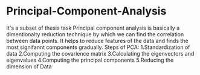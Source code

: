 # Principal-Component-Analysis
It's a subset of thesis task
Principal component analysis is basically a dimentionalty reduction technique by which we can find the correlation between data points. It helps to reduce features of the data and finds the most signifannt components gradually.
Steps of PCA:
1.Standardization of data
2.Computing the covarience matrix
3.Calculating the eigenvectors and eigenvalues
4.Computing the principal components
5.Reducing the dimension of Data
